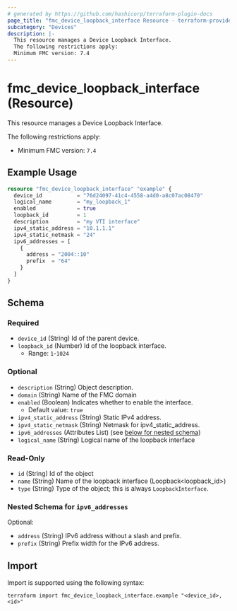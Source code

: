 ```yaml
---
# generated by https://github.com/hashicorp/terraform-plugin-docs
page_title: "fmc_device_loopback_interface Resource - terraform-provider-fmc"
subcategory: "Devices"
description: |-
  This resource manages a Device Loopback Interface.
  The following restrictions apply:
  Minimum FMC version: 7.4
---
```


# fmc_device_loopback_interface (Resource)

This resource manages a Device Loopback Interface.

The following restrictions apply:
  - Minimum FMC version: `7.4`

## Example Usage

```terraform
resource "fmc_device_loopback_interface" "example" {
  device_id           = "76d24097-41c4-4558-a4d0-a8c07ac08470"
  logical_name        = "my_loopback_1"
  enabled             = true
  loopback_id         = 1
  description         = "my VTI interface"
  ipv4_static_address = "10.1.1.1"
  ipv4_static_netmask = "24"
  ipv6_addresses = [
    {
      address = "2004::10"
      prefix  = "64"
    }
  ]
}
```

<!-- schema generated by tfplugindocs -->
## Schema

### Required

- `device_id` (String) Id of the parent device.
- `loopback_id` (Number) Id of the loopback interface.
  - Range: `1`-`1024`

### Optional

- `description` (String) Object description.
- `domain` (String) Name of the FMC domain
- `enabled` (Boolean) Indicates whether to enable the interface.
  - Default value: `true`
- `ipv4_static_address` (String) Static IPv4 address.
- `ipv4_static_netmask` (String) Netmask for ipv4_static_address.
- `ipv6_addresses` (Attributes List) (see [below for nested schema](#nestedatt--ipv6_addresses))
- `logical_name` (String) Logical name of the loopback interface

### Read-Only

- `id` (String) Id of the object
- `name` (String) Name of the loopback interface (Loopback<loopback_id>)
- `type` (String) Type of the object; this is always `LoopbackInterface`.

<a id="nestedatt--ipv6_addresses"></a>
### Nested Schema for `ipv6_addresses`

Optional:

- `address` (String) IPv6 address without a slash and prefix.
- `prefix` (String) Prefix width for the IPv6 address.

## Import

Import is supported using the following syntax:

```shell
terraform import fmc_device_loopback_interface.example "<device_id>,<id>"
```
